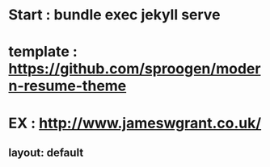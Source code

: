 # Start : bundle exec jekyll serve
# template : https://github.com/sproogen/modern-resume-theme
# EX : http://www.jameswgrant.co.uk/
layout: default
---